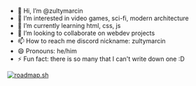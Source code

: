 - 👋 Hi, I’m @zultymarcin
- 👀 I’m interested in video games, sci-fi,  modern architecture
- 🌱 I’m currently learning html, css, js
- 💞️ I’m looking to collaborate on webdev projects
- 📫 How to reach me discord nickname: zultymarcin
- 😄 Pronouns: he/him
- ⚡ Fun fact: there is so many that I can't write down one :D
  
[![roadmap.sh](https://roadmap.sh/card/tall/66a29ac83972b56590cca0d6?variant=dark)](https://roadmap.sh)
<!---
zultymarcin/zultymarcin is a ✨ special ✨ repository because its `README.md` (this file) appears on your GitHub profile.
You can click the Preview link to take a look at your changes.
--->
